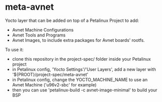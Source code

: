# meta-avnet
Yocto layer that can be added on top of a Petalinux Project to add:
- Avnet Machine Configurations
- Avnet Tools and Programs
- Avnet Images, to include extra packages for Avnet boards' rootfs.

To use it: 
- clone this repository in the project-spec/ folder inside your Petalinux project
- in Petalinux config, 'Yocto Settings'/'User Layers', add a new layer with '${PROOT}/project-spec/meta-avnet'
- in Petalinux config, change the YOCTO_MACHINE_NAME to use an Avnet Machine ('u96v2-sbc' for example)
- then you can use 'petalinux-build -c avnet-image-minimal' to build your BSP
